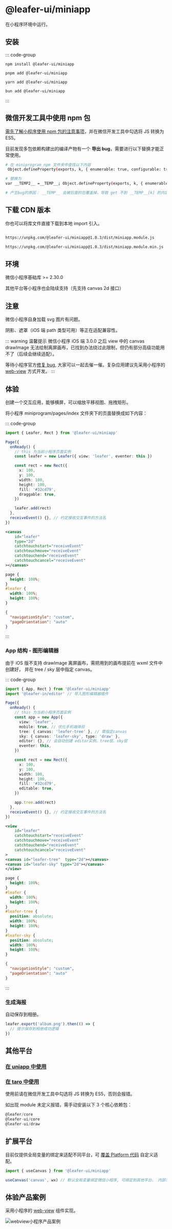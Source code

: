 # @leafer-ui/miniapp

在小程序环境中运行。

## 安装

::: code-group

```sh[npm]
npm install @leafer-ui/miniapp
```

```sh[pnpm]
pnpm add @leafer-ui/miniapp
```

```sh[yarn]
yarn add @leafer-ui/miniapp
```

```sh[bun]
bun add @leafer-ui/miniapp
```

:::

## 微信开发工具中使用 npm 包

[需先了解小程序使用 npm 包的注意事项](https://developers.weixin.qq.com/miniprogram/dev/devtools/npm.html)，并在微信开发工具中勾选将 JS 转换为 ES5。

目前发现多包依赖构建出的编译产物有一个 **导出 bug**，需要进行以下替换才能正常使用。

```sh
# 在 miniprogram_npm 文件夹中查找以下内容
 Object.defineProperty(exports, k, { enumerable: true, configurable: true, get: function() { return __TEMP__[k]; } });

# 替换为
var __TEMP2__ =__TEMP__; Object.defineProperty(exports, k, { enumerable: true, configurable: true, get: function() { return __TEMP2__[k]; } });

# 产生bug的原因： __TEMP__ 会被后面的包覆盖掉，导致 get 不到 __TEMP__[k] 的内容
```

## 下载 CDN 版本

你也可以将库文件直接下载到本地 import 引入。

```sh

https://unpkg.com/@leafer-ui/miniapp@1.0.3/dist/miniapp.module.js

https://unpkg.com/@leafer-ui/miniapp@1.0.3/dist/miniapp.module.min.js
```

## 环境

微信小程序基础库 >= 2.30.0

其他平台等小程序也会陆续支持（先支持 canvas 2d 接口）

## 注意

微信小程序自身加载 svg 图片有问题。

阴影、遮罩（iOS 端 path 类型可用）等正在适配兼容性。

::: warning 温馨提示
微信小程序 iOS 端 3.0.0 之后 view 中的 canvas drawImage 无法绘制离屏画布，已找到办法绕过此限制，但仍有部分高级功能用不了（后续会继续适配）。

等待小程序官方[修复 bug](https://developers.weixin.qq.com/community/develop/doc/000264fc838f08be4d6002d9166c00), 大家可以一起去催一催。复杂应用建议先采用小程序的 [web-view](https://developers.weixin.qq.com/miniprogram/dev/component/web-view.html) 方式开发。
:::

## 体验

创建一个交互应用，能够横屏，可以缩放平移视图、拖拽矩形。

将小程序 miniprogram/pages/index 文件夹下的页面替换成如下内容：

::: code-group

```ts [index.ts]
import { Leafer, Rect } from '@leafer-ui/miniapp'

Page({
  onReady() {
    // this 为当前小程序页面实例
    const leafer = new Leafer({ view: 'leafer', eventer: this })

    const rect = new Rect({
      x: 100,
      y: 100,
      width: 100,
      height: 100,
      fill: '#32cd79',
      draggable: true,
    })

    leafer.add(rect)
  },
  receiveEvent() {}, // 约定接收交互事件的方法名
})
```

```xml [index.wxml]
<canvas
    id="leafer"
    type="2d"
    catchtouchstart="receiveEvent"
    catchtouchmove="receiveEvent"
    catchtouchend="receiveEvent"
    catchtouchcancel="receiveEvent"
></canvas>
```

```css [index.wxss]
page {
  height: 100%;
}
#leafer {
  width: 100%;
  height: 100%;
}
```

```json [index.json]
{
  "navigationStyle": "custom",
  "pageOrientation": "auto"
}
```

:::

### App 结构 - 图形编辑器

由于 iOS 版不支持 drawImage 离屏画布，需把用到的画布提前在 wxml 文件中创建好， 并在 tree / sky 层中指定 canvas。

::: code-group

```ts [index.ts]
import { App, Rect } from '@leafer-ui/miniapp'
import '@leafer-in/editor' // 导入图形编辑器插件

Page({
  onReady() {
    // this 为当前小程序页面实例
    const app = new App({
      view: 'leafer',
      mobile: true, // 优化手机端体验
      tree: { canvas: 'leafer-tree' }, // 需指定canvas
      sky: { canvas: 'leafer-sky', type: 'draw' },
      editor: {}, // 会自动创建 editor实例、tree层、sky层
      eventer: this,
    })

    const rect = new Rect({
      x: 100,
      y: 100,
      width: 100,
      height: 100,
      fill: '#32cd79',
      editable: true,
    })

    app.tree.add(rect)
  },
  receiveEvent() {}, // 约定接收交互事件的方法名
})
```

```xml [index.wxml]
<view
    id="leafer"
    catchtouchstart="receiveEvent"
    catchtouchmove="receiveEvent"
    catchtouchend="receiveEvent"
    catchtouchcancel="receiveEvent"
>
<canvas id="leafer-tree"  type="2d"></canvas>
<canvas id="leafer-sky" type="2d"></canvas>
</view>
```

```css [index.wxss]
page {
  height: 100%;
}
#leafer {
  width: 100%;
  height: 100%;
}
#leafer-tree {
  position: absolute;
  width: 100%;
  height: 100%;
}
#leafer-sky {
  position: absolute;
  width: 100%;
  height: 100%;
}
```

```json [index.json]
{
  "navigationStyle": "custom",
  "pageOrientation": "auto"
}
```

:::

### 生成海报

自动保存到相册。

```ts
leafer.export('album.png').then(() => {
  // 提示保存到相册成功逻辑
})
```

## 其他平台

### [在 uniapp 中使用](./uniapp.md)

### [在 taro 中使用](./taro.md)

使用前请在微信开发工具中勾选将 JS 转换为 ES5，否则会报错。

如出现 module 未定义报错，需手动安装以下 3 个核心依赖包：

```ts
@leafer/core
@leafer-ui/core
@leafer-ui/draw
```

## 扩展平台

目前仅提供全局变量的绑定来适配不同平台，可 [覆盖 Platform 代码](https://github.com/leaferjs/leafer/blob/main/packages/platform/miniapp/src/index.ts) 自定义适配。

```ts
import { useCanvas } from '@leafer-ui/miniapp'

useCanvas('canvas', wx) // 默认全局变量绑定微信小程序, 可绑定到其他平台， 内部常用的属性方法需同 wx 一致
```

## 体验产品案例

采用小程序的 [web-view](https://developers.weixin.qq.com/miniprogram/dev/component/web-view.html) 组件实现。

![webview小程序产品案例](https://leaferjs.com/image/case/zhuzi.jpg)
